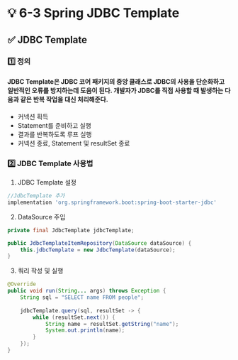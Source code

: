 # 💡 6-3 Spring JDBC Template

## ✅ JDBC Template

### 1️⃣ 정의

#### JDBC Template은 JDBC 코어 패키지의 중앙 클래스로 JDBC의 사용을 단순화하고 일반적인 오류를 방지하는데 도움이 된다. 개발자가 JDBC를 직접 사용할 때 발생하는 다음과 같은 반복 작업을 대신 처리해준다.

* 커넥션 획득
* Statement를 준비하고 실행
*  결과를 반복하도록 루프 실행
* 커넥션 종료, Statement 및 resultSet 종료

### 2️⃣ JDBC Template 사용법

1. JDBC Template 설정

```gradle
//JdbcTemplate 추가
implementation 'org.springframework.boot:spring-boot-starter-jdbc'
```

2. DataSource 주입

```java
private final JdbcTemplate jdbcTemplate;

public JdbcTemplateItemRepository(DataSource dataSource) {
	this.jdbcTemplate = new JdbcTemplate(dataSource);
}
```

3. 쿼리 작성 및 실행

```java
@Override
public void run(String... args) throws Exception {
	String sql = "SELECT name FROM people";
		
	jdbcTemplate.query(sql, resultSet -> {
		while (resultSet.next()) {
			String name = resultSet.getString("name");
			System.out.println(name);
		}
	});
}
```
